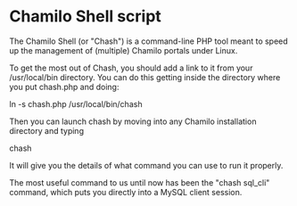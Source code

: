 Chamilo Shell script
====================

The Chamilo Shell (or "Chash") is a command-line PHP tool meant to speed up the
management of (multiple) Chamilo portals under Linux.

To get the most out of Chash, you should add a link to it from your 
/usr/local/bin directory. You can do this getting inside the directory where
you put chash.php and doing:

  ln -s chash.php /usr/local/bin/chash

Then you can launch chash by moving into any Chamilo installation directory and
typing

  chash

It will give you the details of what command you can use to run it properly.

The most useful command to us until now has been the "chash sql_cli" command, 
which puts you directly into a MySQL client session.
